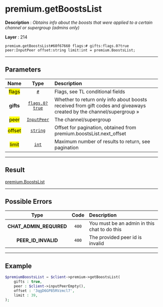 # premium.getBoostsList

**Description** : *Obtains info about the boosts that were applied to a certain channel or supergroup \(admins only\)*

**Layer** : 214

```tl
premium.getBoostsList#60f67660 flags:# gifts:flags.0?true peer:InputPeer offset:string limit:int = premium.BoostsList;
```

---

## Parameters

| Name | Type | Description |
| :---: | :---: | :--- |
| <mark>flags</mark> | [`#`](type/#) | Flags, see TL conditional fields |
| **gifts** | [`flags.0?true`](type/true) | Whether to return only info about boosts received from gift codes and giveaways created by the channel/supergroup » |
| <mark>peer</mark> | [`InputPeer`](type/InputPeer) | The channel/supergroup |
| <mark>offset</mark> | [`string`](type/string) | Offset for pagination, obtained from premium.boostsList.next_offset |
| <mark>limit</mark> | [`int`](type/int) | Maximum number of results to return, see pagination |

---

## Result

[premium.BoostsList](type/premium.BoostsList)

---

## Possible Errors

| Type | Code | Description |
| :---: | :---: | :--- |
| **CHAT_ADMIN_REQUIRED** | `400` | You must be an admin in this chat to do this |
| **PEER_ID_INVALID** | `400` | The provided peer id is invalid |

---

## Example

```php
$premiumBoostsList = $client->premium->getBoostsList(
	gifts : true,
	peer : $client->inputPeerEmpty(),
	offset : '3qgD6GP85RVzmcl7',
	limit : 39,
);
```